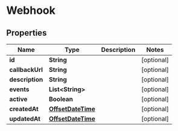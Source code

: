 

# Webhook

## Properties

Name | Type | Description | Notes
------------ | ------------- | ------------- | -------------
**id** | **String** |  |  [optional]
**callbackUrl** | **String** |  |  [optional]
**description** | **String** |  |  [optional]
**events** | **List&lt;String&gt;** |  |  [optional]
**active** | **Boolean** |  |  [optional]
**createdAt** | [**OffsetDateTime**](OffsetDateTime.md) |  |  [optional]
**updatedAt** | [**OffsetDateTime**](OffsetDateTime.md) |  |  [optional]




